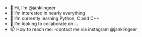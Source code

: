 - 👋 Hi, I’m @janklingeer
- 👀 I’m interested in nearly everything
- 🌱 I’m currently learning Python, C and C++
- 💞️ I’m looking to collaborate on ...
- 📫 How to reach me: -contact me via instagram @janklingeer
